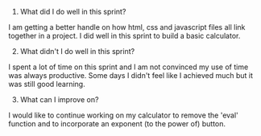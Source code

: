 1. What did I do well in this sprint?

I am getting a better handle on how html, css and javascript files all link together in a project.  I did well in this sprint to build a basic calculator.  

2. What didn't I do well in this sprint?

I spent a lot of time on this sprint and I am not convinced my use of time was always productive.  Some days I didn't feel like I achieved much but it was still good learning.

3. What can I improve on?

I would like to continue working on my calculator to remove the 'eval' function and to incorporate an exponent (to the power of) button.